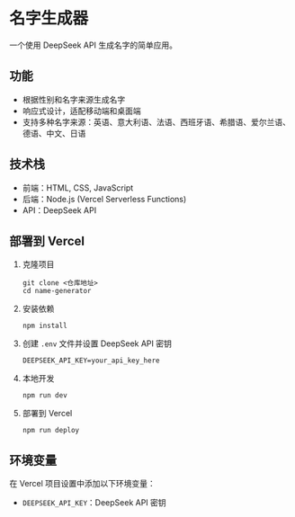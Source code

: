 # 名字生成器

一个使用 DeepSeek API 生成名字的简单应用。

## 功能

- 根据性别和名字来源生成名字
- 响应式设计，适配移动端和桌面端
- 支持多种名字来源：英语、意大利语、法语、西班牙语、希腊语、爱尔兰语、德语、中文、日语

## 技术栈

- 前端：HTML, CSS, JavaScript
- 后端：Node.js (Vercel Serverless Functions)
- API：DeepSeek API

## 部署到 Vercel

1. 克隆项目
   ```
   git clone <仓库地址>
   cd name-generator
   ```

2. 安装依赖
   ```
   npm install
   ```

3. 创建 `.env` 文件并设置 DeepSeek API 密钥
   ```
   DEEPSEEK_API_KEY=your_api_key_here
   ```

4. 本地开发
   ```
   npm run dev
   ```

5. 部署到 Vercel
   ```
   npm run deploy
   ```

## 环境变量

在 Vercel 项目设置中添加以下环境变量：

- `DEEPSEEK_API_KEY`：DeepSeek API 密钥 